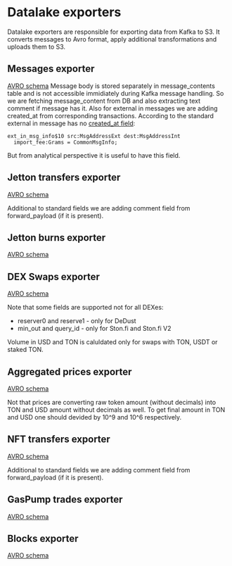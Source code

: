 # Datalake exporters

Datalake exporters are responsible for exporting data from Kafka to S3. It converts messages to Avro format, 
apply additional transformations and uploads them to S3.

## Messages exporter

[AVRO schema](./schemas/messages.avsc)
Message body is stored separately in message_contents table and is not accessible immidiately during 
Kafka message handling. So we are fetching message_content from DB and also extracting 
text comment if message has it.
Also for external in messages we are adding created_at from corresponding transactions.
According to the standard external in message has no [created_at field](https://github.com/ton-blockchain/ton/blob/921aa29eb54db42de21e0f89610c347670988ed1/crypto/block/block.tlb#L129):
```
ext_in_msg_info$10 src:MsgAddressExt dest:MsgAddressInt 
  import_fee:Grams = CommonMsgInfo;
```
But from analytical perspective it is useful to have this field.

## Jetton transfers exporter

[AVRO schema](./schemas/jetton_transfers.avsc)

Additional to standard fields we are adding comment field from forward_payload (if it is present).

## Jetton burns exporter

[AVRO schema](./schemas/jetton_burns.avsc)

## DEX Swaps exporter

[AVRO schema](./schemas/dex_swaps.avsc)

Note that some fields are supported not for all DEXes:
* reserver0 and reserve1 - only for DeDust
* min_out and query_id - only for Ston.fi and Ston.fi V2

Volume in USD and TON is caluldated only for swaps with TON, USDT or staked TON.

## Aggregated prices exporter

[AVRO schema](./schemas/agg_prices.avsc)

Not that prices are converting raw token amount (without decimals) into TON and USD amount without decimals as well.
To get final amount in TON and USD one should devided by 10^9 and 10^6 respectively.

## NFT transfers exporter

[AVRO schema](./schemas/nft_transfers.avsc)

Additional to standard fields we are adding comment field from forward_payload (if it is present).

## GasPump trades exporter

[AVRO schema](./schemas/gaspump_trades.avsc)

## Blocks exporter

[AVRO schema](./schemas/blocks.avsc)
